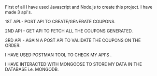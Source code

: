 First of all I have used Javascript and Node.js to create this project.
I have made 3 api's.


1ST API.- POST API TO CREATE/GENERATE COUPONS.


2ND API - GET API TO FETCH ALL THE COUPONS GENERATED.


3RD API - AGAIN A POST API TO VALIDATE THE COUPONS ON THE ORDER.



I HAVE USED POSTMAN TOOL TO CHECK MY API'S .

I HAVE INTERACTED WITH MONGOOSE TO STORE MY DATA IN THE DATABASE i.e. MONGODB.

